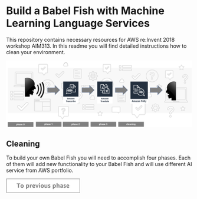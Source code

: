 Build a Babel Fish with Machine Learning Language Services
=========================================

This repository contains necessary resources for AWS re:Invent 2018 workshop AIM313. In this readme you will find detailed instructions how to clean your environment.

<img src="../../img/flow4.png" />


Cleaning
-----

To build your own Babel Fish you will need to accomplish four phases. Each of them will add new functionality to your Babel Fish and will use different AI service from AWS portfolio.

<a href="../phase3/README.md"><img src="../../img/button2.png" width="200"></a>
